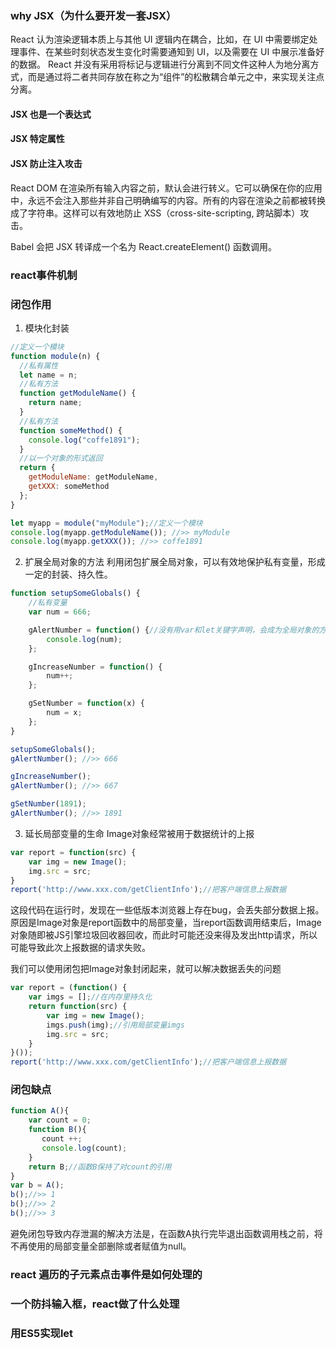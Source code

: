 ### why JSX（为什么要开发一套JSX）
React 认为渲染逻辑本质上与其他 UI 逻辑内在耦合，比如，在 UI 中需要绑定处理事件、在某些时刻状态发生变化时需要通知到 UI，以及需要在 UI 中展示准备好的数据。
React 并没有采用将标记与逻辑进行分离到不同文件这种人为地分离方式，而是通过将二者共同存放在称之为“组件”的松散耦合单元之中，来实现关注点分离。
#### JSX 也是一个表达式
#### JSX 特定属性

#### JSX 防止注入攻击
React DOM 在渲染所有输入内容之前，默认会进行转义。它可以确保在你的应用中，永远不会注入那些并非自己明确编写的内容。所有的内容在渲染之前都被转换成了字符串。这样可以有效地防止 XSS（cross-site-scripting, 跨站脚本）攻击。

Babel 会把 JSX 转译成一个名为 React.createElement() 函数调用。

### react事件机制


### 闭包作用
1. 模块化封装
```js
//定义一个模块
function module(n) {
  //私有属性
  let name = n;
  //私有方法
  function getModuleName() {
    return name;
  }
  //私有方法
  function someMethod() {
    console.log("coffe1891");
  }
  //以一个对象的形式返回
  return {
    getModuleName: getModuleName,
    getXXX: someMethod
  };
}

let myapp = module("myModule");//定义一个模块
console.log(myapp.getModuleName()); //>> myModule
console.log(myapp.getXXX()); //>> coffe1891
```

2. 扩展全局对象的方法
利用闭包扩展全局对象，可以有效地保护私有变量，形成一定的封装、持久性。
```js
function setupSomeGlobals() {
    //私有变量
    var num = 666;

    gAlertNumber = function() {//没有用var和let关键字声明，会成为全局对象的方法
        console.log(num);
    };

    gIncreaseNumber = function() {
        num++;
    };

    gSetNumber = function(x) {
        num = x;
    };
}

setupSomeGlobals();
gAlertNumber(); //>> 666

gIncreaseNumber();
gAlertNumber(); //>> 667

gSetNumber(1891);
gAlertNumber(); //>> 1891
```
3. 延长局部变量的生命
Image对象经常被用于数据统计的上报
```js
var report = function(src) {
    var img = new Image();
    img.src = src;
}
report('http://www.xxx.com/getClientInfo');//把客户端信息上报数据
```
这段代码在运行时，发现在一些低版本浏览器上存在bug，会丢失部分数据上报。原因是Image对象是report函数中的局部变量，当report函数调用结束后，Image对象随即被JS引擎垃圾回收器回收，而此时可能还没来得及发出http请求，所以可能导致此次上报数据的请求失败。

我们可以使用闭包把Image对象封闭起来，就可以解决数据丢失的问题
```js
var report = (function() {
    var imgs = [];//在内存里持久化
    return function(src) {
        var img = new Image();
        imgs.push(img);//引用局部变量imgs
        img.src = src;
    }
}());
report('http://www.xxx.com/getClientInfo');//把客户端信息上报数据
```
### 闭包缺点
```js
function A(){
    var count = 0;
    function B(){
       count ++;
       console.log(count);
    }
    return B;//函数B保持了对count的引用
}
var b = A();
b();//>> 1
b();//>> 2
b();//>> 3

```
避免闭包导致内存泄漏的解决方法是，在函数A执行完毕退出函数调用栈之前，将不再使用的局部变量全部删除或者赋值为null。

### react 遍历的子元素点击事件是如何处理的

### 一个防抖输入框，react做了什么处理


### 用ES5实现let




